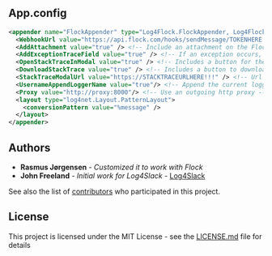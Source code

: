 ## App.config

```xml
<appender name="FlockAppender" type="Log4Flock.FlockAppender, Log4Flock">
  <WebhookUrl value="https://api.flock.com/hooks/sendMessage/TOKENHERE!!!" />  <!-- Your Flock webhook URL -->
  <AddAttachment value="true" /> <!-- Include an attachment on the Flock message with additional details -->
  <AddExceptionTraceField value="true" /> <!-- If an exception occurs, add its trace as a field on the message attachment -->
  <OpenStackTraceInModal value="true" /> <!-- Includes a button for the attachment to see stacktrace, if false it will be included in message -->
  <DownloadStackTrace value="true" /> <!-- Includes a button to download the stacktrace -->
  <StackTraceModalUrl value="https://STACKTRACEURLHERE!!!" /> <!-- Url for the stacktrace viewer -->
  <UsernameAppendLoggerName value="true"/> <!-- Append the current logger name to the message -->
  <Proxy value="http://proxy:8000"/> <!-- Use an outgoing http proxy -->
  <layout type="log4net.Layout.PatternLayout">
    <conversionPattern value="%message" />
  </layout>
</appender>
```

## Authors

* **Rasmus Jørgensen** - *Customized it to work with Flock*
* **John Freeland** - *Initial work for Log4Slack* - [Log4Slack](https://github.com/jonfreeland/Log4Slack)

See also the list of [contributors](https://github.com/smaakage/Log4Flock/graphs/contributors) who participated in this project.

## License

This project is licensed under the MIT License - see the [LICENSE.md](LICENSE.md) file for details
